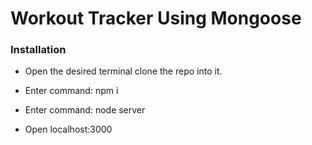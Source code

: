 # Workout Tracker Using Mongoose

### Installation 

* Open the desired terminal clone the repo into it. 

* Enter command: npm i

* Enter command: node server

* Open localhost:3000




